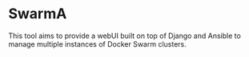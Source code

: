 # SwarmA
This tool aims to provide a webUI built on top of Django and Ansible to manage multiple instances of Docker Swarm clusters.

